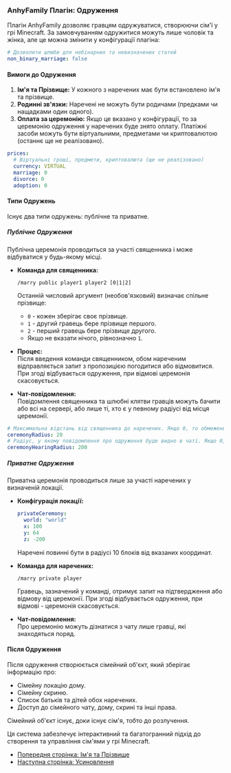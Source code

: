 ### AnhyFamily Плагін: Одруження

Плагін AnhyFamily дозволяє гравцям одружуватися, створюючи сім'ї у грі Minecraft. За замовчуванням одружитися можуть лише чоловік та жінка, але це можна змінити у конфігурації плагіна:

```yaml
# Дозволити шлюби для небінарних та невизначених статей
non_binary_marriage: false
```

#### Вимоги до Одруження

1. **Ім'я та Прізвище:** У кожного з наречених має бути встановлено ім'я та прізвище.
2. **Родинні зв'язки:** Наречені не можуть бути родичами (предками чи нащадками один одного).
3. **Оплата за церемонію:** Якщо це вказано у конфігурації, то за церемонію одруження у наречених буде знято оплату. Платіжні засоби можуть бути віртуальними, предметами чи криптовалютою (останнє ще не реалізовано).

```yaml
prices:
  # Віртуальні гроші, предмети, криптовалюта (ще не реалізовано)
  currency: VIRTUAL
  marriage: 0
  divorce: 0
  adoption: 0
```

#### Типи Одружень

Існує два типи одружень: публічне та приватне.

##### Публічне Одруження

Публічна церемонія проводиться за участі священника і може відбуватися у будь-якому місці.

- **Команда для священника:**  
  ```
  /marry public player1 player2 [0|1|2]
  ```
  Останній числовий аргумент (необов'язковий) визначає спільне прізвище:
  - `0` - кожен зберігає своє прізвище.
  - `1` - другий гравець бере прізвище першого.
  - `2` - перший гравець бере прізвище другого.
  - Якщо не вказати нічого, рівнозначно `1`.

- **Процес:**  
  Після введення команди священником, обом нареченим відправляється запит з пропозицією погодитися або відмовитися. При згоді відбувається одруження, при відмові церемонія скасовується.

- **Чат-повідомлення:**  
  Повідомлення священника та шлюбні клятви гравців можуть бачити або всі на сервері, або лише ті, хто є у певному радіусі від місця церемонії.

```yaml
# Максимальна відстань від священника до наречених. Якщо 0, то обмежень немає.
ceremonyRadius: 20
# Радіус, у якому повідомлення про одруження буде видно в чаті. Якщо 0, то всі гравці, які онлайн.
ceremonyHearingRadius: 200
```

##### Приватне Одруження

Приватна церемонія проводиться лише за участі наречених у визначеній локації.

- **Конфігурація локації:**
  ```yaml
  privateCeremony:
    world: "world"
    x: 100
    y: 64
    z: -200
  ```
  Наречені повинні бути в радіусі 10 блоків від вказаних координат.

- **Команда для наречених:**
  ```
  /marry private player
  ```
  Гравець, зазначений у команді, отримує запит на підтвердження або відмову від церемонії. При згоді відбувається одруження, при відмові - церемонія скасовується.

- **Чат-повідомлення:**  
  Про церемонію можуть дізнатися з чату лише гравці, які знаходяться поряд.

#### Після Одруження

Після одруження створюється сімейний об'єкт, який зберігає інформацію про:

- Сімейну локацію дому.
- Сімейну скриню.
- Список батьків та дітей обох наречених.
- Доступ до сімейного чату, дому, скрині та інші права.

Сімейний об'єкт існує, доки існує сім'я, тобто до розлучення.

Ця система забезпечує інтерактивний та багатогранний підхід до створення та управління сім'ями у грі Minecraft.

- [Попередня сторінка: Ім'я та Прізвище](names.md)
- [Наступна сторінка: Усиновлення](adopt.md)